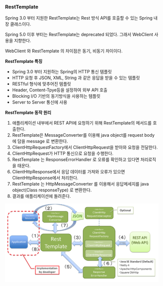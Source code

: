 ### RestTemplate

Spring 3.0 부터 지원한 RestTemplate는 Rest 방식 API를 호출할 수 있는 Spring 내장 클래스이다.

Spring 5.0 이후 부터는 RestTemplate는 deprecated 되었다. 그래서 WebClient 사용을 지향한다.

WebClient 와 RestTemplate 의 차이점은 동기, 비동기 차이이다.



**RestTemplate 특징**

- Spring 3.0 부터 지원하는 Spring의 HTTP 통신 템플릿
- HTTP 요청 후 JSON, XML, String 과 같은 응답을 받을 수 있는 템플릿
- RESTful 형식에 맞추어진 템플릿
- Header, Content-Tpye등을 설정하여 외부 API 호출
- Blocking I/O 기반의 동기방식을 사용하는 템플릿
- Server to Server 통신에 사용



**RestTemplate 동작 원리**

1. 애플리케이션 내부에서 REST API에 요청하기 위해 RestTemplate의 메서드를 호출한다.
1. RestTemplate은 MessageConverter를 이용해 java object를 request body에 담을 message 로 변환한다.
1. ClientHttpRequestFactory에서 ClientHttpRequest을 받아와 요청을 전달한다.
1. ClientHttpRequest가 HTTP 통신으로 요청을 수행한다.
1. RestTemplate 는 ResponseErrorHandler 로 오류를 확인하고 있다면 처리로직을 태운다.
1. ClientHttpResponse에서 응답 데이터를 가져와 오류가 있으면 ClientHttpResponse에서 처리한다.
1. RestTemplate 는 HttpMessageConverter 를 이용해서 응답메세지를 java object(Class responseType) 로 변환한다.
1. 결과를 애플리케이션에 돌려준다.

![image-20220722170320631](../images/image-20220722170320631.png)